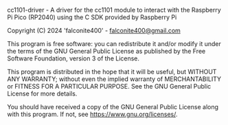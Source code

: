 cc1101-driver - A driver for the cc1101 module to interact with the Raspberry Pi Pico (RP2040) using the C SDK provided by Raspberry Pi

Copyright (C) 2024 'falconite400' - falconite400@gmail.com

This program is free software: you can redistribute it and/or modify
it under the terms of the GNU General Public License as published by
the Free Software Foundation, version 3 of the License.

This program is distributed in the hope that it will be useful,
but WITHOUT ANY WARRANTY; without even the implied warranty of
MERCHANTABILITY or FITNESS FOR A PARTICULAR PURPOSE.  See the
GNU General Public License for more details.

You should have received a copy of the GNU General Public License
along with this program.  If not, see <https://www.gnu.org/licenses/>.